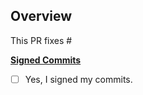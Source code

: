 ## Overview
This PR fixes #

**[Signed Commits](https://github.com/kubescape/operator/blob/main/CONTRIBUTING.md#-Sign-off-per-commit)**
- [ ] Yes, I signed my commits.

<!-- Please provide a brief overview of the changes made in this pull request. e.g. current behavior/future behavior -->

<!-- 
## Additional Information

> Any additional information that may be useful for reviewers to know 
-->

<!--
## How to Test

> Please provide instructions on how to test the changes made in this pull request
-->

<!--
## Examples/Screenshots

> Here you add related screenshots 
-->

<!-- 
## Related issues/PRs:

Here you add related issues and PRs.
If this resolved an issue, write "Resolved #<issue number>

e.g. If this PR resolves issues 1 and 2, it should look as follows:
* Resolved #1
* Resolved #2
-->

<!--
## Checklist before requesting a review

put an [x] in the box to get it checked 

- [ ] My code follows the style guidelines of this project
- [ ] I have commented on my code, particularly in hard-to-understand areas
- [ ] I have performed a self-review of my code
- [ ] If it is a core feature, I have added thorough tests.
- [ ] New and existing unit tests pass locally with my changes

**Please open the PR against the `dev` branch (Unless the PR contains only documentation changes)**

-->
 